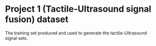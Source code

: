 # Project 1 (Tactile-Ultrasound signal fusion) dataset

The training set produced and used to generate the tactile-Ultrasound signal sets.
